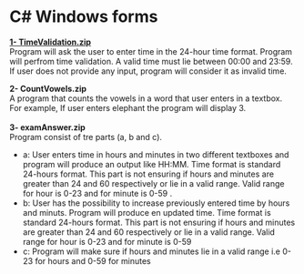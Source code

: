 # C# Windows forms

<b><u>1- TimeValidation.zip</u></b><br> 
Program will ask the user to enter time in the 24-hour time format. Program will perfrom time validation. A valid time must 
lie between 00:00 and 23:59. If user does not provide any input, program will consider it as invalid time.

<b>2- CountVowels.zip</b> <br>
A program that counts the vowels in a word that user enters in a textbox. For example, If user enters elephant the program will display 3.  
<br><b>3- examAnswer.zip</b> <br>
Program consist of tre parts (a, b and c).<br>
<ul>
<li>a: User enters time in hours and minutes in two different textboxes and program will produce an output like HH:MM. Time format is standard 24-hours format. This part is not ensuring if hours and minutes are greater than 24 and 60 respectively or lie in a valid range. Valid range for hour is 0-23 and for minute is 0-59 .</li>
<li>b: User has the possibility to increase previously entered time by hours and minuts. Program will produce en updated time. Time format is standard 24-hours format. This part is not ensuring if hours and minutes are greater than 24 and 60 respectively or lie in a valid range. Valid range for hour is 0-23 and for minute is 0-59 </li>
<li>c: Program will make sure if hours and minutes lie in a valid range i.e 0-23 for hours and 0-59 for minutes</li></ul>
